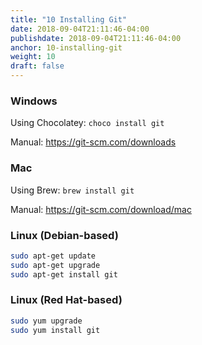 ```yaml
---
title: "10 Installing Git"
date: 2018-09-04T21:11:46-04:00
publishdate: 2018-09-04T21:11:46-04:00
anchor: 10-installing-git
weight: 10
draft: false
---
```


### Windows

Using Chocolatey: `choco install git`

Manual: https://git-scm.com/downloads

### Mac

Using Brew: `brew install git`

Manual: https://git-scm.com/download/mac

### Linux (Debian-based)

``` bash
sudo apt-get update
sudo apt-get upgrade
sudo apt-get install git
```

### Linux (Red Hat-based)

``` bash
sudo yum upgrade
sudo yum install git
```

